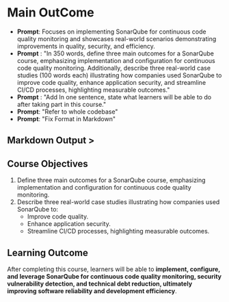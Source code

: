 # Main OutCome
- **Prompt**: Focuses on implementing SonarQube for continuous code quality monitoring and showcases real-world scenarios demonstrating improvements in quality, security, and efficiency.
- **Prompt** : "In 350 words, define three main outcomes for a SonarQube course, emphasizing implementation and configuration for continuous code quality monitoring. Additionally, describe three real-world case studies (100 words each) illustrating how companies used SonarQube to improve code quality, enhance application security, and streamline CI/CD processes, highlighting measurable outcomes."
- **Prompt** : "Add In one sentence, state what learners will be able to do after taking part in this course."
- **Prompt**: "Refer to whole codebase"
- **Prompt**: "Fix Format in Markdown"

## Markdown Output >

## Course Objectives
1. Define three main outcomes for a SonarQube course, emphasizing implementation and configuration for continuous code quality monitoring.
2. Describe three real-world case studies illustrating how companies used SonarQube to:
   - Improve code quality.
   - Enhance application security.
   - Streamline CI/CD processes, highlighting measurable outcomes.

## Learning Outcome
After completing this course, learners will be able to **implement, configure, and leverage SonarQube for continuous code quality monitoring, security vulnerability detection, and technical debt reduction, ultimately improving software reliability and development efficiency**.
